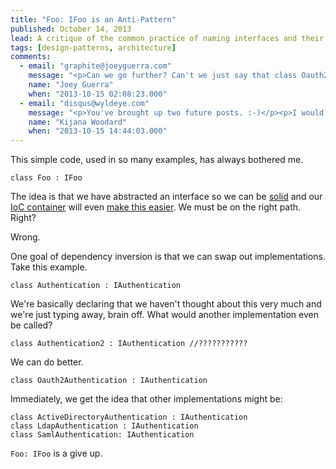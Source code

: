 ```yaml
---
title: "Foo: IFoo is an Anti-Pattern"
published: October 14, 2013
lead: A critique of the common practice of naming interfaces and their implementations with the Foo:IFoo pattern, exploring why this approach often indicates poor design thinking.
tags: [design-patterns, architecture]
comments:
  - email: "graphite@joeyguerra.com"
    message: "<p>Can we go further? Can't we just say that class Oauth2Authentication is the interface? I mean, why do I have to care if it implements IAuthenticate? Do I care if it implements that \"interface\" or do I care if it has or doesn't a method called Authenticate?</p>"
    name: "Joey Guerra"
    when: "2013-10-15 02:08:23.000"
  - email: "disqus@wyldeye.com"
    message: "<p>You've brought up two future posts. :-)</p><p>I would say the interface is the Authenticate method. I hinted at this at the end of <a href=\"/blog/violating-isp-with-constructor-injection\" rel=\"nofollow\">/blog/violating-isp-with-constructor-injection</a></p>"
    name: "Kijana Woodard"
    when: "2013-10-15 14:44:03.000"
---
```

This simple code, used in so many examples, has always bothered me.

    class Foo : IFoo

The idea is that we have abstracted an interface so we can be [solid] and our [IoC container][questioning] will even [make this easier][ninject]. We must be on the right path. Right?

Wrong.

One goal of dependency inversion is that we can swap out implementations. Take this example.

    class Authentication : IAuthentication

We're basically declaring that we haven't thought about this very much and we're just typing away, brain off. What would another implementation even be called? 

    class Authentication2 : IAuthentication //???????????

We can do better.

    class Oauth2Authentication : IAuthentication

Immediately, we get the idea that other implementations might be:
    
    class ActiveDirectoryAuthentication : IAuthentication
    class LdapAuthentication : IAuthentication
    class SamlAuthentication: IAuthentication

`Foo: IFoo` is a give up.


[solid]: https://en.wikipedia.org/wiki/Dependency_inversion_principle
[questioning]: /questioning-ioc-containers
[ninject]: https://github.com/ninject/ninject.extensions.conventions

